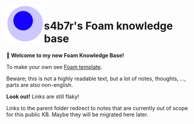 <img src="attachments/foam-icon.png" width=100 align="left">

# s4b7r's Foam knowledge base

**👋 Welcome to my new Foam Knowledge Base!**

To make your own see [Foam template](https://github.com/foambubble/foam-template).

Beware; this is not a highly readable text, but a lot of notes, thoughts, ..., parts are also non-english.

**Look out!** Links are still flaky!

Links to the parent folder redirect to notes that are currently out of scope for this public KB. Maybe they will be migrated here later.

